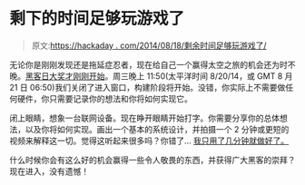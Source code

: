 # 剩下的时间足够玩游戏了

> 原文:[https://hackaday . com/2014/08/18/剩余时间足够玩游戏了/](https://hackaday.com/2014/08/18/the-remaining-hours-are-more-than-enough-to-get-in-the-game/)

无论你是刚刚发现还是拖延症忍者，现在给自己一个赢得太空之旅的机会还为时不晚。[黑客日大奖才刚刚开始](http://hackaday.io/prize)。周三晚上 11:50(太平洋时间 8/20/14，或 GMT 8 月 21 日 06:50)我们关闭了进入窗口，构建阶段将开始。没错，你实际上不需要做任何硬件，你只需要记录你的想法和你将如何实现它。

闭上眼睛，想象一台联网设备。现在睁开眼睛开始打字。你需要分享你的总体想法，以及你将如何实现。画出一个基本的系统设计，并拍摄一个 2 分钟或更短的视频来解释这一切。觉得这听起来很多吗？你错了… [我只用了几分钟就做好了。](http://hackaday.io/project/1833-Self-Ordering-Hat-Network)

什么时候你会有这么好的机会赢得一些令人敬畏的东西，并获得广大黑客的崇拜？现在进入，没有遗憾！